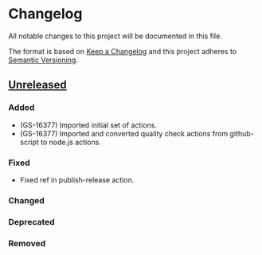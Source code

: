 # Changelog
All notable changes to this project will be documented in this file.

The format is based on [Keep a Changelog](http://keepachangelog.com/en/1.0.0/)
and this project adheres to [Semantic Versioning](http://semver.org/spec/v2.0.0.html).

## [Unreleased]
### Added
- (GS-16377) Imported initial set of actions.
- (GS-16377) Imported and converted quality check actions from github-script to node.js actions.

### Fixed
- Fixed ref in publish-release action.

### Changed

### Deprecated

### Removed

[Unreleased]: https://github.com/mindjolt/uc-actions/tree/HEAD
